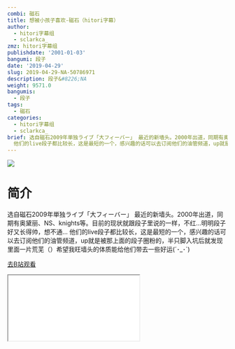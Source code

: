 ```yaml
---
combi: 磁石
title: 想被小孩子喜欢-磁石（hitori字幕）
author:
  - hitori字幕组
  - sclarkca_
zmz: hitori字幕组
publishdate: '2001-01-03'
bangumi: 段子
date: '2019-04-29'
slug: 2019-04-29-NA-50786971
description: 段子&#8226;NA
weight: 9571.0
bangumis:
  - 段子
tags:
  - 磁石
categories:
  - hitori字幕组
  - sclarkca_
brief: 选自磁石2009年単独ライブ「大フィーバー」 最近的新墙头。2000年出道，同期有奥黛丽、NS、knights等。目前的现状就跟段子里说的一样，不红…明明段子好又长得帅，想不通…
  他们的live段子都比较长，这是最短的一个，感兴趣的话可以去订阅他们的油管频道，up就是被那上面的段子圈粉的，半只脚入坑后就发现里面一片荒芜（）希望我旺墙头的体质能给他们带去一些好运(´･_･`)
---
```

![](https://raw.githubusercontent.com/tcgriffith/owaraisite/master/static/tmpimg/hgxUBEP.jpg)
# 简介  
选自磁石2009年単独ライブ「大フィーバー」
最近的新墙头。2000年出道，同期有奥黛丽、NS、knights等。目前的现状就跟段子里说的一样，不红…明明段子好又长得帅，想不通…
他们的live段子都比较长，这是最短的一个，感兴趣的话可以去订阅他们的油管频道，up就是被那上面的段子圈粉的，半只脚入坑后就发现里面一片荒芜（）希望我旺墙头的体质能给他们带去一些好运(´･_･`)  

[去B站观看](https://www.bilibili.com/video/av50786971/)
<div class ="resp-container"><iframe class="testiframe" src="//player.bilibili.com/player.html?aid=50786971"", scrolling="no", allowfullscreen="true" > </iframe></div> 
